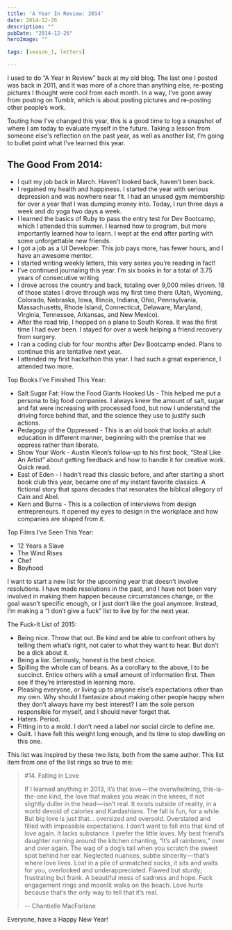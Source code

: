 ```yaml
---
title: 'A Year In Review: 2014'
date: 2014-12-26
description: ""
pubDate: "2014-12-26"
heroImage: ""

tags: [season_1, letters]

---
```




I used to do “A Year in Review" back at my old blog. The last one I posted was back in 2011, and it was more of a chore than anything else, re-posting pictures I thought were cool from each month. In a way, I’ve gone away from posting on Tumblr, which is about posting pictures and re-posting other people’s work.

Touting how I’ve changed this year, this is a good time to log a snapshot of where I am today to evaluate myself in the future. Taking a lesson from someone else's reflection on the past year, as well as another list, I’m going to bullet point what I’ve learned this year.

## The Good From 2014:
- I quit my job back in March. Haven’t looked back, haven’t been back.
- I regained my health and happiness. I started the year with serious depression and was nowhere near fit. I had an unused gym membership for over a year that I was dumping money into. Today, I run three days a week and do yoga two days a week.
- I learned the basics of Ruby to pass the entry test for Dev Bootcamp, which I attended this summer. I learned how to program, but more importantly learned how to learn. I wept at the end after parting with some unforgettable new friends.
- I got a job as a UI Developer. This job pays more, has fewer hours, and I have an awesome mentor.
- I started writing weekly letters, this very series you’re reading in fact!
- I’ve continued journaling this year. I’m six books in for a total of 3.75 years of consecutive writing
- I drove across the country and back, totaling over 9,000 miles driven. 18 of those states I drove through was my first time there (Utah, Wyoming, Colorado, Nebraska, Iowa, Illinois, Indiana, Ohio, Pennsylvania, Massachusetts, Rhode Island, Connecticut, Delaware, Maryland, Virginia, Tennessee, Arkansas, and New Mexico).
- After the road trip, I hopped on a plane to South Korea. It was the first time I had ever been. I stayed for over a week helping a friend recovery from surgery.
- I ran a coding club for four months after Dev Bootcamp ended. Plans to continue this are tentative next year.
- I attended my first hackathon this year. I had such a great experience, I attended two more.

Top Books I’ve Finished This Year:

- Salt Sugar Fat: How the Food Giants Hooked Us - This helped me put a persona to big food companies.
I always knew the amount of salt, sugar and fat were increasing with processed food,
but now I understand the driving force behind that, and the science they use to justify such actions.
- Pedagogy of the Oppressed - This is an old book that looks at adult education in different manner, beginning with the premise that we oppress rather than liberate.
- Show Your Work - Austin Kleon’s follow-up to his first book, “Steal Like An Artist” about getting feedback and how to handle it for creative work. Quick read.
- East of Eden - I hadn’t read this classic before, and after starting a short book club this year, became one of my instant favorite classics. A fictional story that spans decades that resonates the biblical allegory of Cain and Abel.
- Kern and Burns - This is a collection of interviews from design entrepreneurs. It opened my eyes to design in the workplace and how companies are shaped from it.

Top Films I’ve Seen This Year:

- 12 Years a Slave
- The Wind Rises
- Chef
- Boyhood

I want to start a new list for the upcoming year that doesn’t involve resolutions. I have made resolutions in the past, and I have not been very involved in making them happen because circumstances change, or the goal wasn’t specific enough, or I just don’t like the goal anymore. Instead, I’m making a “I don’t give a fuck” list to live by for the next year.

The Fuck-It List of 2015:
- Being nice. Throw that out. Be kind and be able to confront others by telling them what’s right, not cater to what they want to hear. But don’t  be a dick about it.
- Being a liar. Seriously, honest is the best choice.
- Spilling the whole can of beans. As a corollary to the above, I to be succinct. Entice others with a small amount of information first. Then see if they’re interested in learning more.
- Pleasing everyone, or living up to anyone else’s expectations other than my own. Why should I fantasize about making other people happy when they don’t always have my best interest? I am the sole person responsible for myself, and I should never forget that.
- Haters. Period.
- Fitting in to a mold. I don’t need a label nor social circle to define me.
- Guilt. I have felt this weight long enough, and its time to stop dwelling on this one.

This list was inspired by these two lists, both from the same author. This list item from one of the list rings so true to me:

> #14. Falling in Love
>
> If I learned anything in 2013, it’s that love — the overwhelming, this-is-the-one kind, the love that makes you weak in the knees, if not slightly duller in the head — isn’t real. It exists outside of reality, in a world devoid of calories and Kardashians. The fall is fun, for a while. But big love is just that… oversized and oversold. Overstated and filled with impossible expectations. I don’t want to fall into that kind of love again. It lacks substance. I prefer the little loves. My best friend’s daughter running around the kitchen chanting, “It’s all rainbows,” over and over again. The wag of a dog’s tail when you scratch the sweet spot behind her ear. Neglected nuances, subtle sincerity — that’s where love lives. Lost in a pile of unmatched socks, it sits and waits for you, overlooked and underappreciated. Flawed but sturdy; frustrating but frank. A beautiful mess of sadness and hope. Fuck engagement rings and moonlit walks on the beach. Love hurts because that’s the only way to tell that it’s real.
>
> -- Chantielle MacFarlane

Everyone, have a Happy New Year!

